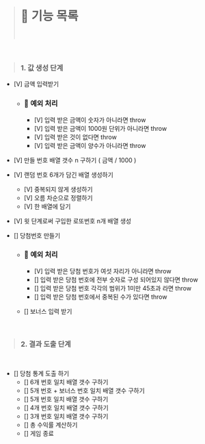 > # 🚀 기능 목록
>
> <br>

<br>

> ### 1. 값 생성 단계

- [V] 금액 입력받기

  - ### 🚨 예외 처리
    - [V] 입력 받은 금액이 숫자가 아니라면 throw
    - [V] 입력 받은 금액이 1000원 단위가 아니라면 throw
    - [V] 입력 받은 것이 없다면 throw
    - [V] 입력 받은 금액이 양수가 아니라면 throw

- [V] 만들 번호 배열 갯수 n 구하기 ( 금액 / 1000 )

- [V] 랜덤 번호 6개가 담긴 배열 생성하기

  - [V] 중복되지 않게 생성하기
  - [V] 오름 차순으로 정렬하기
  - [V] 한 배열에 담기

- [V] 윗 단계로써 구입한 로또번호 n개 배열 생성

- [] 당첨번호 만들기

  - ### 🚨 예외 처리

    - [V] 입력 받은 당첨 번호가 여섯 자리가 아니라면 throw
    - [] 입력 받은 당첨 번호에 전부 숫자로 구성 되어있지 않다면 throw
    - [] 입력 받은 당첨 번호 각각의 범위가 1미만 45초과 라면 throw
    - [] 입력 받은 당첨 번호에서 중복된 수가 있다면 throw

  - [] 보너스 입력 받기

  <br>

> ### 2. 결과 도출 단계

<br>

- [] 당첨 통계 도출 하기
  - [] 6개 번호 일치 배열 갯수 구하기
  - [] 5개 번호 + 보너스 번호 일치 배열 갯수 구하기
  - [] 5개 번호 일치 배열 갯수 구하기
  - [] 4개 번호 일치 배열 갯수 구하기
  - [] 3개 번호 일치 배열 갯수 구하기
  - [] 총 수익률 계산하기
  - [] 게임 종료
